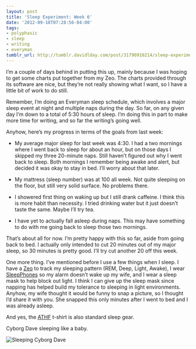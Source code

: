 ```yaml
---
layout: post
title: 'Sleep Experiment: Week 6'
date: '2012-09-18T07:28:56-04:00'
tags:
- polyphasic
- sleep
- writing
- everyman
tumblr_url: http://tumblr.davidlday.com/post/31790910214/sleep-experiment-week-6
---
```

I’m a couple of days behind in putting this up, mainly because I was hoping to get some charts put together from my Zeo. The charts provided through its software are nice, but they’re not really showing what I want, so I have a little bit of work to do still.

Remember, I’m doing an Everyman sleep schedule, which involves a major sleep event at night and multiple naps during the day. So far, on any given day I’m down to a total of 5:30 hours of sleep. I’m doing this in part to make more time for writing, and so far the writing’s going well.

Anyhow, here’s my progress in terms of the goals from last week:

* My average major sleep for last week was 4:30. I had a two mornings where I went back to sleep for about an hour, but on those days I skipped my three 20-minute naps. Still haven’t figured out why I went back to sleep. Both mornings I remember being awake and alert, but decided it was okay to stay in bed. I’ll worry about that later.

* My mattress (sleep number) was at 100 all week. Not quite sleeping on the floor, but still very solid surface. No problems there.

* I showered first thing on waking up but I still drank caffeine. I think this is more habit than necessity. I tried drinking water but it just doesn’t taste the same. Maybe I’ll try tea.

* I have yet to actually fall asleep during naps. This may have something to do with me going back to sleep those two mornings.

That’s about all for now. I’m pretty happy with this so far, aside from going back to bed. I actually only intended to cut 20 minutes out of my major sleep, so 30 minutes is pretty good. I’ll try cut another 20 off this week.

One more thing. I’ve mentioned before I use a few things when I sleep. I have a [Zeo](http://www.myzeo.com/) to track my sleeping pattern (REM, Deep, Light, Awake), I wear [SleepPhones](http://www.sleepphones.com/) so my alarm doesn’t wake up my wife, and I wear a sleep mask to help block out light. I think I can give up the sleep mask since napping has helped build my tolerance to sleeping in light environments. Anyhow, my wife thought it would be funny to snap a picture, so I thought I’d share it with you. She snapped this only minutes after I went to bed and I was already asleep.

And yes, the [ATHF](http://www.adultswim.com/shows/aqua-teen-hunger-force/index.html) t-shirt is also standard sleep gear.

Cyborg Dave sleeping like a baby.

![Sleeping Cyborg Dave](http://media.tumblr.com/tumblr_majm54RiUy1r5rd2t.jpg)
